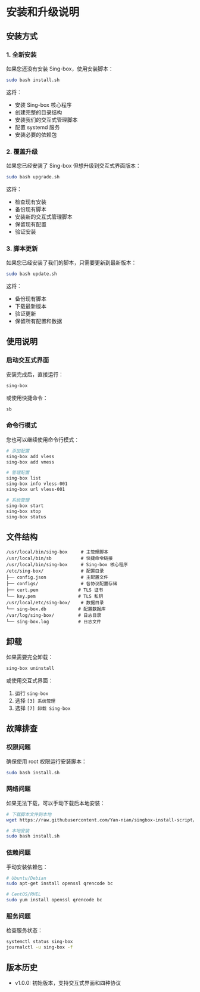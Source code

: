 # 安装和升级说明

## 安装方式

### 1. 全新安装

如果您还没有安装 Sing-box，使用安装脚本：

```bash
sudo bash install.sh
```

这将：
- 安装 Sing-box 核心程序
- 创建完整的目录结构
- 安装我们的交互式管理脚本
- 配置 systemd 服务
- 安装必要的依赖包

### 2. 覆盖升级

如果您已经安装了 Sing-box 但想升级到交互式界面版本：

```bash
sudo bash upgrade.sh
```

这将：
- 检查现有安装
- 备份现有脚本
- 安装新的交互式管理脚本
- 保留现有配置
- 验证安装

### 3. 脚本更新

如果您已经安装了我们的脚本，只需要更新到最新版本：

```bash
sudo bash update.sh
```

这将：
- 备份现有脚本
- 下载最新版本
- 验证更新
- 保留所有配置和数据

## 使用说明

### 启动交互式界面

安装完成后，直接运行：

```bash
sing-box
```

或使用快捷命令：

```bash
sb
```

### 命令行模式

您也可以继续使用命令行模式：

```bash
# 添加配置
sing-box add vless
sing-box add vmess

# 管理配置
sing-box list
sing-box info vless-001
sing-box url vless-001

# 系统管理
sing-box start
sing-box stop
sing-box status
```

## 文件结构

```
/usr/local/bin/sing-box     # 主管理脚本
/usr/local/bin/sb           # 快捷命令链接
/usr/local/bin/sing-box     # Sing-box 核心程序
/etc/sing-box/              # 配置目录
├── config.json             # 主配置文件
├── configs/                # 各协议配置存储
├── cert.pem               # TLS 证书
└── key.pem                # TLS 私钥
/usr/local/etc/sing-box/    # 数据目录
└── sing-box.db            # 配置数据库
/var/log/sing-box/         # 日志目录
└── sing-box.log           # 日志文件
```

## 卸载

如果需要完全卸载：

```bash
sing-box uninstall
```

或使用交互式界面：
1. 运行 `sing-box`
2. 选择 `[3] 系统管理`
3. 选择 `[7] 卸载 Sing-box`

## 故障排查

### 权限问题
确保使用 root 权限运行安装脚本：
```bash
sudo bash install.sh
```

### 网络问题
如果无法下载，可以手动下载后本地安装：
```bash
# 下载脚本文件到本地
wget https://raw.githubusercontent.com/Yan-nian/singbox-install-script/master/sing-box.sh

# 本地安装
sudo bash install.sh
```

### 依赖问题
手动安装依赖包：
```bash
# Ubuntu/Debian
sudo apt-get install openssl qrencode bc

# CentOS/RHEL
sudo yum install openssl qrencode bc
```

### 服务问题
检查服务状态：
```bash
systemctl status sing-box
journalctl -u sing-box -f
```

## 版本历史

- v1.0.0: 初始版本，支持交互式界面和四种协议
